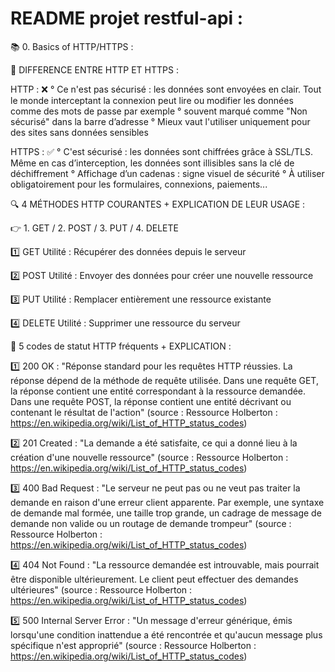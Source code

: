 # README projet restful-api :

📚 0. Basics of HTTP/HTTPS :

🔀 DIFFERENCE ENTRE HTTP ET HTTPS : 

HTTP : ❌ 
° Ce n'est pas sécurisé : les données sont envoyées en clair. Tout le monde interceptant la connexion peut lire ou modifier les données comme des mots de passe par exemple
° souvent marqué comme "Non sécurisé" dans la barre d’adresse
° Mieux vaut l'utiliser uniquement pour des sites sans données sensibles

HTTPS : ✅
° C'est sécurisé : les données sont chiffrées grâce à SSL/TLS. Même en cas d’interception, les données sont illisibles sans la clé de déchiffrement
° Affichage d’un cadenas : signe visuel de sécurité
° À utiliser obligatoirement pour les formulaires, connexions, paiements... 


🔍 4 MÉTHODES HTTP COURANTES + EXPLICATION DE LEUR USAGE :

👉 1. GET / 2. POST / 3. PUT / 4. DELETE

1️⃣ GET
Utilité : Récupérer des données depuis le serveur

2️⃣ POST
Utilité : Envoyer des données pour créer une nouvelle ressource

3️⃣ PUT
Utilité : Remplacer entièrement une ressource existante

4️⃣ DELETE
Utilité : Supprimer une ressource du serveur


🧾 5 codes de statut HTTP fréquents + EXPLICATION :

1️⃣ 200 OK : "Réponse standard pour les requêtes HTTP réussies. La réponse dépend de la méthode de requête utilisée. Dans une requête GET, la réponse contient une entité correspondant à la ressource demandée. Dans une requête POST, la réponse contient une entité décrivant ou contenant le résultat de l'action" (source : Ressource Holberton : https://en.wikipedia.org/wiki/List_of_HTTP_status_codes)

2️⃣ 201 Created : "La demande a été satisfaite, ce qui a donné lieu à la création d'une nouvelle ressource" (source : Ressource Holberton : https://en.wikipedia.org/wiki/List_of_HTTP_status_codes)

3️⃣  400 Bad Request : "Le serveur ne peut pas ou ne veut pas traiter la demande en raison d'une erreur client apparente. Par exemple, une syntaxe de demande mal formée, une taille trop grande, un cadrage de message de demande non valide ou un routage de demande trompeur" (source : Ressource Holberton : https://en.wikipedia.org/wiki/List_of_HTTP_status_codes)

4️⃣ 404 Not Found : "La ressource demandée est introuvable, mais pourrait être disponible ultérieurement. Le client peut effectuer des demandes ultérieures" (source : Ressource Holberton : https://en.wikipedia.org/wiki/List_of_HTTP_status_codes)

5️⃣ 500 Internal Server Error : "Un message d'erreur générique, émis lorsqu'une condition inattendue a été rencontrée et qu'aucun message plus spécifique n'est approprié" (source : Ressource Holberton : https://en.wikipedia.org/wiki/List_of_HTTP_status_codes)
